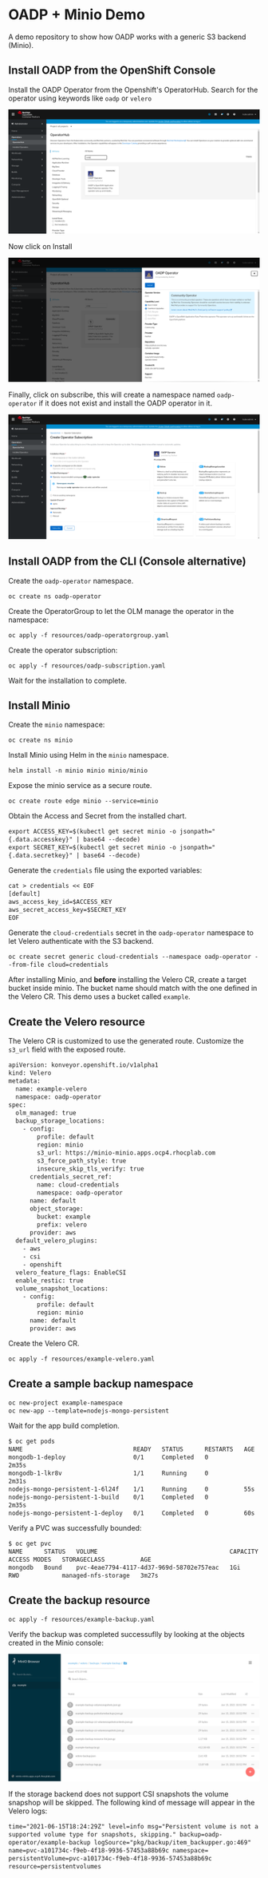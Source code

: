 # OADP + Minio Demo

A demo repository to show how OADP works with a generic S3 backend (Minio).

## Install OADP from the OpenShift Console
Install the OADP Operator from the Openshift's OperatorHub. Search for the operator using keywords like `oadp` or `velero`

![OADP-OLM-1](docs/images/OADP-OLM-1.png)

Now click on Install

![OADP-OLM-2](docs/images/OADP-OLM-2.png)

Finally, click on subscribe, this will create a namespace named `oadp-operator` if it does not exist and install the OADP operator in it.

![OADP-OLM-3](docs/images/OADP-OLM-3.png)

## Install OADP from the CLI (Console alternative)
Create the `oadp-operator` namespace.
```
oc create ns oadp-operator
```

Create the OperatorGroup to let the OLM manage the operator in the namespace:
```
oc apply -f resources/oadp-operatorgroup.yaml
```

Create the operator subscription:
```
oc apply -f resources/oadp-subscription.yaml
```

Wait for the installation to complete.

## Install Minio

Create the `minio` namespace:
```
oc create ns minio
```

Install Minio using Helm in the `minio` namespace.
```
helm install -n minio minio minio/minio
```

Expose the minio service as a secure route.
```
oc create route edge minio --service=minio
```

Obtain the Access and Secret from the installed chart. 
```
export ACCESS_KEY=$(kubectl get secret minio -o jsonpath="{.data.accesskey}" | base64 --decode)
export SECRET_KEY=$(kubectl get secret minio -o jsonpath="{.data.secretkey}" | base64 --decode)
```

Generate the `credentials` file using the exported variables:
```
cat > credentials << EOF
[default]
aws_access_key_id=$ACCESS_KEY
aws_secret_access_key=$SECRET_KEY
EOF
```

Generate the `cloud-credentials` secret in the `oadp-operator` namespace to let Velero authenticate
with the S3 backend.
```
oc create secret generic cloud-credentials --namespace oadp-operator --from-file cloud=credentials
```

After installing Minio, and **before** installing the Velero CR, create a 
target bucket inside minio. The bucket name should match with the one defined
in the Velero CR. This demo uses a bucket called `example`.

## Create the Velero resource

The Velero CR is customized to use the generated route. Customize the `s3_url` field with the exposed route.
```
apiVersion: konveyor.openshift.io/v1alpha1
kind: Velero
metadata:
  name: example-velero
  namespace: oadp-operator
spec:
  olm_managed: true
  backup_storage_locations:
    - config:
        profile: default
        region: minio
        s3_url: https://minio-minio.apps.ocp4.rhocplab.com
        s3_force_path_style: true
        insecure_skip_tls_verify: true
      credentials_secret_ref:
        name: cloud-credentials
        namespace: oadp-operator
      name: default
      object_storage:
        bucket: example
        prefix: velero
      provider: aws
  default_velero_plugins:
    - aws
    - csi
    - openshift
  velero_feature_flags: EnableCSI
  enable_restic: true
  volume_snapshot_locations:
    - config:
        profile: default
        region: minio
      name: default
      provider: aws
```

Create the Velero CR.
```
oc apply -f resources/example-velero.yaml
```

## Create a sample backup namespace
```
oc new-project example-namespace
oc new-app --template=nodejs-mongo-persistent
```

Wait for the app build completion.
```
$ oc get pods
NAME                               READY   STATUS      RESTARTS   AGE
mongodb-1-deploy                   0/1     Completed   0          2m35s
mongodb-1-lkr8v                    1/1     Running     0          2m31s
nodejs-mongo-persistent-1-6l24f    1/1     Running     0          55s
nodejs-mongo-persistent-1-build    0/1     Completed   0          2m35s
nodejs-mongo-persistent-1-deploy   0/1     Completed   0          60s
```

Verify a PVC was successfully bounded:
```
$ oc get pvc
NAME      STATUS   VOLUME                                     CAPACITY   ACCESS MODES   STORAGECLASS          AGE
mongodb   Bound    pvc-4eae7794-4117-4d37-969d-58702e757eac   1Gi        RWO            managed-nfs-storage   3m27s
```

## Create the backup resource
```
oc apply -f resources/example-backup.yaml
```

Verify the backup was completed successuflly by looking at the objects created
in the Minio console:

![Minio-Backup](docs/images/minio-example-backup.png)

If the storage backend does not support CSI snapshots the volume snapshop will be skipped.
The following kind of message will appear in the Velero logs:
```
time="2021-06-15T18:24:29Z" level=info msg="Persistent volume is not a supported volume type for snapshots, skipping." backup=oadp-operator/example-backup logSource="pkg/backup/item_backupper.go:469" name=pvc-a101734c-f9eb-4f18-9936-57453a88b69c namespace= persistentVolume=pvc-a101734c-f9eb-4f18-9936-57453a88b69c resource=persistentvolumes
```
